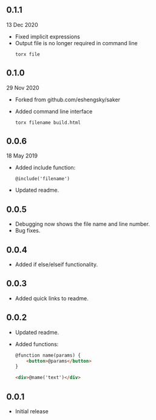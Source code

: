 ## 0.1.1
13 Dec 2020

- Fixed implicit expressions
- Output file is no longer required in command line
	```
	torx file
	```

## 0.1.0
29 Nov 2020

- Forked from github.com/eshengsky/saker
- Added command line interface

	```
	torx filename build.html
	```

## 0.0.6
18 May 2019

- Added include function:
	```
	@include('filename')
	```
- Updated readme.

## 0.0.5

- Debugging now shows the file name and line number.
- Bug fixes.

## 0.0.4

- Added if else/elseif functionality.

## 0.0.3

- Added quick links to readme.

## 0.0.2

- Updated readme.
- Added functions:

	```html
	@function name(params) {
		<button>@params</button>
	}

	<div>@name('text')</div>
	```

## 0.0.1

- Initial release
